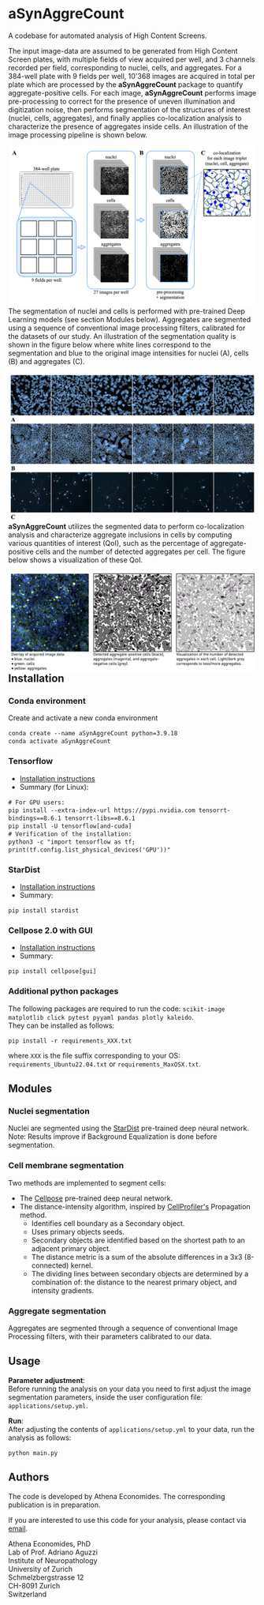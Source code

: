 # aSynAggreCount

A codebase for automated analysis of High Content Screens.


The input image-data are assumed to be generated from High Content Screen plates, with multiple fields of view acquired per well, and 3 channels recorded per field, corresponding to nuclei, cells, and aggregates.
For a 384-well plate with 9 fields per well, 10'368 images are acquired in total per plate which are processed by the **aSynAggreCount** package to quantify aggregate-positive cells.
For each image, **aSynAggreCount** performs image pre-processing to correct for the presence of uneven illumination and digitization noise, then performs segmentation of the structures of interest (nuclei, cells, aggregates), and finally applies co-localization analysis to characterize the presence of aggregates inside cells.
An illustration of the image processing pipeline is shown below.

<IMG SRC="graphics/pipeline.jpg" style="float: left; margin-right: 10px;" />


The segmentation of nuclei and cells is performed with pre-trained Deep Learning models (see section Modules below). Aggregates are segmented using a sequence of conventional image processing filters, calibrated for the datasets of our study.
An illustration of the segmentation quality is shown in the figure below where white lines correspond to the segmentation and blue to the original image intensities for nuclei (A), cells (B) and aggregates (C).

<IMG SRC="graphics/segmentation.jpg" style="float: left; margin-right: 10px;" />

**aSynAggreCount** utilizes the segmented data to perform co-localization analysis and characterize aggregate inclusions in cells by computing various quantities of interest (QoI), such as the percentage of aggregate-positive cells and the number of detected aggregates per cell. The figure below shows a visualization of these QoI.

<IMG SRC="graphics/raw_and_segmentation.jpg" style="float: left; margin-right: 10px;" />




## Installation

### Conda environment
Create and activate a new conda environment
```
conda create --name aSynAggreCount python=3.9.18
conda activate aSynAggreCount
```

### Tensorflow
* [Installation instructions](https://www.tensorflow.org/install/pip)
* Summary (for Linux):
```
# For GPU users:
pip install --extra-index-url https://pypi.nvidia.com tensorrt-bindings==8.6.1 tensorrt-libs==8.6.1
pip install -U tensorflow[and-cuda]
# Verification of the installation:
python3 -c "import tensorflow as tf; print(tf.config.list_physical_devices('GPU'))"
```

### StarDist
* [Installation instructions](https://github.com/stardist/stardist#installation)
* Summary:
```
pip install stardist
```

### Cellpose 2.0 with GUI  
* [Installation instructions](https://github.com/MouseLand/cellpose)
* Summary:
```
pip install cellpose[gui]
```

### Additional python packages

The following packages are required to run the code: `scikit-image matplotlib click pytest pyyaml pandas plotly kaleido`.  
They can be installed as follows:
```
pip install -r requirements_XXX.txt
```
where `XXX` is the file suffix corresponding to your OS: `requirements_Ubuntu22.04.txt` or `requirements_MaxOSX.txt`.

<!---
I installed:
    pip install scikit-image matplotlib click pytest pyyaml pandas plotly kaleido
-->




## Modules

### Nuclei segmentation

Nuclei are segmented using the [StarDist](https://github.com/stardist/stardist) pre-trained deep neural network.  
Note: Results improve if Background Equalization is done before segmentation.

<!---
Installation:  
* tensorflow: https://www.tensorflow.org/install/pip
* cupy: https://docs.cupy.dev/en/stable/install.html (`conda install -c conda-forge cupy`)
* pip install scikit-image
* pip install stardist
-->

### Cell membrane segmentation

Two methods are implemented to segment cells:  
* The [Cellpose](https://github.com/mouseland/cellpose) pre-trained deep neural network.
* The distance-intensity algorithm, inspired by [CellProfiler's](https://cellprofiler.org) Propagation method.  
    * Identifies cell boundary as a Secondary object.  
    * Uses primary objects seeds.  
    * Secondary objects are identified based on the shortest path to an adjacent primary object.  
    * The distance metric is a sum of the absolute differences in a 3x3 (8-connected) kernel.  
    * The dividing lines between secondary objects are determined by a combination of: the distance to the nearest primary object, and intensity gradients.  


### Aggregate segmentation

Aggregates are segmented through a sequence of conventional Image Processing filters, with their parameters calibrated to our data.

<!---
### Unit tests

```
conda install pytest
cd unitTests
./run.sh
```
-->


<!---
## TODOs
* [ ] Image approval.
* [ ] Parallelize computations over image sets (see _prototype/multiprocess examples).
* [ ] Train a classifier to detect images that the software cannot process and alert the user about how many unprocessable images exist.
* [ ] Add more unit tests.
-->


<!---
## Package tracking

To collect all packages used by the code, [pipreqs](https://github.com/bndr/pipreqs) is used.
```
conda install pipreqs
```

Collect installed packages:
```
pip freeze > requirements.txt
```

The packages inside the requirements.txt file can be installed with
```
pip install -r requirements.txt
```
-->


## Usage

**Parameter adjustment**:  
Before running the analysis on your data you need to first adjust the image segmentation parameters, inside the user configuration file: `applications/setup.yml`.

**Run**:  
After adjusting the contents of `applications/setup.yml` to your data, run the analysis as follows:
```
python main.py
```


## Authors

The code is developed by Athena Economides. The corresponding publication is in preparation.

If you are interested to use this code for your analysis, please contact via [email](mailto:evaathena.economides@usz.ch).

Athena Economides, PhD  
Lab of Prof. Adriano Aguzzi  
Institute of Neuropathology  
University of Zurich  
Schmelzbergstrasse 12  
CH-8091 Zurich  
Switzerland

